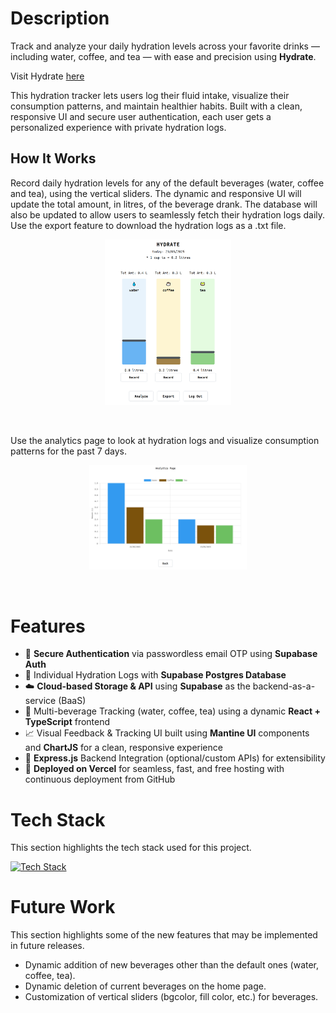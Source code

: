 # Description  
Track and analyze your daily hydration levels across your favorite drinks — including water, coffee, and tea — with ease and precision using **Hydrate**.  

Visit Hydrate [here](https://hydrate-me.vercel.app)

This hydration tracker lets users log their fluid intake, visualize their consumption patterns, and maintain healthier habits. Built with a clean, responsive UI and secure user authentication, each user gets a personalized experience with private hydration logs.  

## How It Works

Record daily hydration levels for any of the default beverages (water, coffee and tea), using the vertical sliders. The dynamic and responsive UI will update the total amount, in litres, of the beverage drank. The database will also be updated to allow users to seamlessly fetch their hydration logs daily. Use the export feature to download the hydration logs as a .txt file.  

<p align='center'>
    <img src='./src/assets/hydrate-home-2.png' width='40%' >  
</p>

<br>

Use the analytics page to look at hydration logs and visualize consumption patterns for the past 7 days. 

<p align='center'>
    <img src='./src/assets/hydrate-analyze.png' width='50%' >  
</p>

<br>

# Features  
- 🔐 **Secure Authentication** via passwordless email OTP using **Supabase Auth**
- 🧾 Individual Hydration Logs with **Supabase Postgres Database**
- ☁️ **Cloud-based Storage & API** using **Supabase** as the backend-as-a-service (BaaS)
- 🥤 Multi-beverage Tracking (water, coffee, tea) using a dynamic **React + TypeScript** frontend
- 📈 Visual Feedback & Tracking UI built using **Mantine UI** components and **ChartJS** for a clean, responsive experience
- 💬 **Express.js** Backend Integration (optional/custom APIs) for extensibility
- 🚀 **Deployed on Vercel** for seamless, fast, and free hosting with continuous deployment from GitHub

# Tech Stack  
This section highlights the tech stack used for this project.  

[![Tech Stack](https://skillicons.dev/icons?i=react,ts,supabase,express,postgres,vercel&theme=dark)](https://skillicons.dev)

# Future Work  
This section highlights some of the new features that may be implemented in future releases.  

- Dynamic addition of new beverages other than the default ones (water, coffee, tea).
- Dynamic deletion of current beverages on the home page.
- Customization of vertical sliders (bgcolor, fill color, etc.) for beverages.